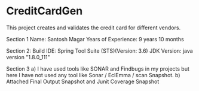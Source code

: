 # CreditCardGen
This project creates and validates the credit card for different vendors.


Section 1
	Name: Santosh Magar
  Years of Experience: 9 years 10 months

Section 2: 
	Build IDE: Spring Tool Suite (STS)(Version: 3.6)
	JDK Version: java version "1.8.0_111"

Section 3 
a)	I have used tools like SONAR and Findbugs in my projects but here I have not used any tool like Sonar / EclEmma / scan Snapshot.
b)	Attached Final Output Snapshot and Junit Coverage Snapshot

